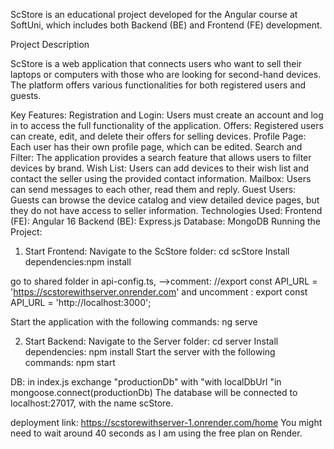 
ScStore is an educational project developed for the Angular course at SoftUni, which includes both Backend (BE) and Frontend (FE) development.

Project Description

ScStore is a web application that connects users who want to sell their laptops or computers with those who are looking for second-hand devices. The platform offers various functionalities for both registered users and guests.

Key Features:
Registration and Login: Users must create an account and log in to access the full functionality of the application.
Offers: Registered users can create, edit, and delete their offers for selling devices.
Profile Page: Each user has their own profile page, which can be edited.
Search and Filter: The application provides a search feature that allows users to filter devices by brand.
Wish List: Users can add devices to their wish list and contact the seller using the provided contact information.
Mailbox: Users can send messages to each other, read them and reply.
Guest Users: Guests can browse the device catalog and view detailed device pages, but they do not have access to seller information.
Technologies Used:
Frontend (FE): Angular 16
Backend (BE): Express.js
Database: MongoDB
Running the Project:
1. Start Frontend:
Navigate to the ScStore folder: cd scStore
Install dependencies:npm install

go to shared folder in api-config.ts, -->comment: //export const API_URL = 'https://scstorewithserver.onrender.com' and uncomment : export const API_URL = 'http://localhost:3000';

Start the application with the following commands:
ng serve


2. Start Backend:
Navigate to the Server folder: cd server
Install dependencies: npm install
Start the server with the following commands:
npm start

DB: in index.js exchange "productionDb" with "with localDbUrl "in mongoose.connect(productionDb) 
The database will be connected to localhost:27017, with the name scStore.

deployment link: https://scstorewithserver-1.onrender.com/home 
You might need to wait around 40 seconds as I am using the free plan on Render.
